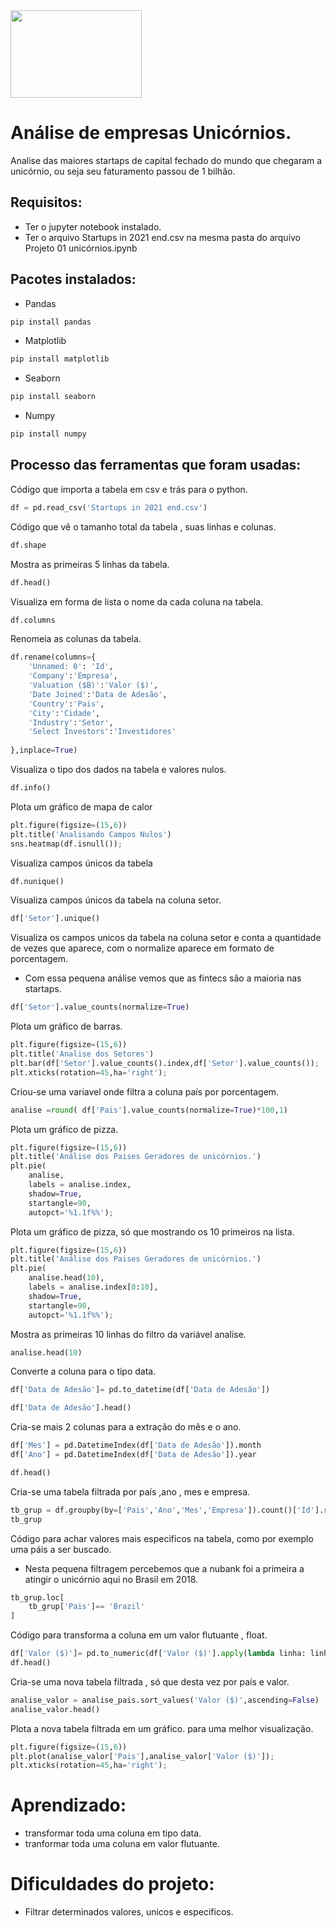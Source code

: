 <img src = 'https://www.boqnews.com/wp-content/uploads/2022/01/unicor-e1641908034152.png' width = '210' height= '140' >

# Análise de empresas Unicórnios.
Analise das maiores startaps de capital fechado do mundo que chegaram a unicórnio, ou seja seu faturamento passou de 1 bilhão. 

## Requisitos:
- Ter o jupyter notebook instalado.
- Ter o arquivo Startups in 2021 end.csv na mesma pasta do arquivo
Projeto 01 unicórnios.ipynb

## Pacotes instalados:
- Pandas
``` bash
pip install pandas
```
- Matplotlib
``` bash
pip install matplotlib
```
- Seaborn
``` bash
pip install seaborn
```
- Numpy
``` bash
pip install numpy
```

## Processo das ferramentas que foram usadas:
Código que importa a tabela em csv e trás para o python.
```python
df = pd.read_csv('Startups in 2021 end.csv')
```
Código que vê o tamanho total da tabela , suas linhas e colunas.

``` python
df.shape
```
Mostra as primeiras 5 linhas da tabela.
``` python
df.head()
```
Visualiza em forma de lista o nome da cada coluna na tabela.
``` python
df.columns
```
Renomeia as colunas da tabela.
``` python
df.rename(columns={
    'Unnamed: 0': 'Id',
    'Company':'Empresa',
    'Valuation ($B)':'Valor ($)',
    'Date Joined':'Data de Adesão',
    'Country':'Pais',
    'City':'Cidade',
    'Industry':'Setor',
    'Select Investors':'Investidores'
    
},inplace=True)
```
Visualiza o tipo dos dados na tabela e valores nulos.

``` python
df.info()
```
Plota um gráfico de mapa de calor
``` python
plt.figure(figsize=(15,6))
plt.title('Analisando Campos Nulos')
sns.heatmap(df.isnull());
```
Visualiza campos únicos da tabela
``` python
df.nunique()
```
Visualiza campos únicos da tabela na coluna setor.
``` python
df['Setor'].unique()
```

Visualiza os campos unicos da tabela na coluna setor e conta a quantidade de vezes que aparece, com o normalize aparece em formato de porcentagem.
- Com essa pequena análise vemos que as fintecs são a maioria nas startaps.

``` python
df['Setor'].value_counts(normalize=True)
```

Plota um gráfico de barras.
``` python
plt.figure(figsize=(15,6))
plt.title('Analise dos Setores')
plt.bar(df['Setor'].value_counts().index,df['Setor'].value_counts());
plt.xticks(rotation=45,ha='right');
```

Criou-se uma variavel onde filtra a coluna país por porcentagem.

``` python
analise =round( df['Pais'].value_counts(normalize=True)*100,1)
```
Plota um gráfico de pizza.

``` python
plt.figure(figsize=(15,6))
plt.title('Análise dos Paises Geradores de unicórnios.')
plt.pie(
    analise,
    labels = analise.index,
    shadow=True,
    startangle=90,
    autopct='%1.1f%%');
```
Plota um gráfico de pizza, só que mostrando os 10 primeiros na lista.

```python
plt.figure(figsize=(15,6))
plt.title('Análise dos Paises Geradores de unicórnios.')
plt.pie(
    analise.head(10),
    labels = analise.index[0:10],
    shadow=True,
    startangle=90,
    autopct='%1.1f%%');
```
Mostra as primeiras 10 linhas do filtro da variável analise.
``` python
analise.head(10)
```
Converte a coluna para o tipo data.
```python
df['Data de Adesão']= pd.to_datetime(df['Data de Adesão'])

df['Data de Adesão'].head()
```
Cria-se mais 2 colunas para a extração do mês e o ano.
```python
df['Mes'] = pd.DatetimeIndex(df['Data de Adesão']).month
df['Ano'] = pd.DatetimeIndex(df['Data de Adesão']).year

df.head()
```
Cria-se uma tabela filtrada por país ,ano , mes e empresa.
```python
tb_grup = df.groupby(by=['Pais','Ano','Mes','Empresa']).count()['Id'].reset_index()
tb_grup
```
Código para achar valores mais especificos na tabela, como por exemplo uma páis a ser buscado.
- Nesta pequena filtragem percebemos que a nubank foi a primeira a atingir o unicórnio aqui no Brasil em 2018.

``` python
tb_grup.loc[
    tb_grup['Pais']== 'Brazil'
]
```
Código para transforma a coluna em um valor flutuante , float.
``` python
df['Valor ($)']= pd.to_numeric(df['Valor ($)'].apply(lambda linha: linha.replace('$','')))
df.head()
```
Cria-se uma nova tabela filtrada , só que desta vez por país e valor.
```python
analise_valor = analise_pais.sort_values('Valor ($)',ascending=False)
analise_valor.head()
```
Plota a nova tabela filtrada em um gráfico. para uma melhor visualização.
```python
plt.figure(figsize=(15,6))
plt.plot(analise_valor['Pais'],analise_valor['Valor ($)']);
plt.xticks(rotation=45,ha='right');
```
# Aprendizado:
- transformar toda uma coluna em tipo data.
- tranformar toda uma coluna em valor flutuante.

# Dificuldades do projeto:
- Filtrar determinados valores, unicos e especificos.